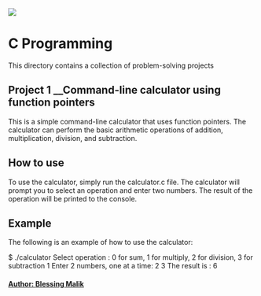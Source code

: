 <img src="https://www.pragimtech.com/wp-content/uploads/2020/03/c-tutorial-for-beginners.png">

# C Programming
This directory contains a collection of problem-solving projects

## Project 1 __Command-line calculator using function pointers
This is a simple command-line calculator that uses function pointers. The calculator can perform the basic arithmetic operations of addition, multiplication, division, and subtraction.

## How to use
To use the calculator, simply run the calculator.c file. The calculator will prompt you to select an operation and enter two numbers. The result of the operation will be printed to the console.

## Example
The following is an example of how to use the calculator:

$ ./calculator
Select operation : 0 for sum, 1 for multiply, 2 for division, 3 for subtraction
1
Enter 2 numbers, one at a time:
2
3
The result is : 6

#### [Author: __Blessing Malik__](https://github.com/chykB)

